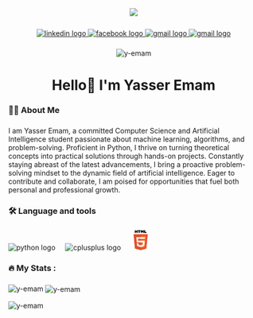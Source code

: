 <div align="center">
  <img height="400" src="https://media.giphy.com/media/HLB0nLA36GCCo6JuB5/giphy.gif"  />
</div>

###

<div align="center">
  <a href="https://www.linkedin.com/in/yasser-emam-5b9b61207/" target="_blank">
    <img src="https://img.shields.io/static/v1?message=LinkedIn&logo=linkedin&label=&color=0077B5&logoColor=white&labelColor=&style=for-the-badge" height="25" alt="linkedin logo"  />
  </a>
  <a href="https://www.facebook.com/profile.php?id=100005674454946" target="_blank">
    <img src="https://img.shields.io/static/v1?message=Facebook&logo=facebook&label=&color=1877F2&logoColor=white&labelColor=&style=for-the-badge" height="25" alt="facebook logo"  />
  </a>
  <a href="mailto:yasseremam2002@gmail.com" target="_blank">
    <img src="https://img.shields.io/static/v1?message=Gmail&logo=gmail&label=&color=D14836&logoColor=white&labelColor=&style=for-the-badge" height="25" alt="gmail logo"  />
  </a>
  <a href="https://www.instagram.com/yasseremam25/" target="_blank">
    <img src="https://img.shields.io/static/v1?message=Instagram&logo=instagram&label=&color=4C68D7&logoColor=white&labelColor=&style=for-the-badge" height="25" alt="gmail logo"  />
  </a>
</div>

###

<p align="center"> <img src="https://komarev.com/ghpvc/?username=y-emam&label=Profile%20views&color=0e75b6&style=flat" alt="y-emam" /> </p>

###

<h1 align="center">Hello👋 I'm Yasser Emam</h1>

###

<h3 align="left">👩‍💻  About Me</h3>

###

<p align="left">I am Yasser Emam, a committed Computer Science and Artificial Intelligence student passionate about machine learning, algorithms, and problem-solving. Proficient in Python, I thrive on turning theoretical concepts into practical solutions through hands-on projects. Constantly staying abreast of the latest advancements, I bring a proactive problem-solving mindset to the dynamic field of artificial intelligence. Eager to contribute and collaborate, I am poised for opportunities that fuel both personal and professional growth.</p>

###

<h3 align="left">🛠 Language and tools</h3>

###

<div align="left">
  <img src="https://cdn.jsdelivr.net/gh/devicons/devicon/icons/python/python-original.svg" height="40" alt="python logo"  />
  <img width="12" />
  <img src="https://cdn.jsdelivr.net/gh/devicons/devicon/icons/cplusplus/cplusplus-original.svg" height="40" alt="cplusplus logo"  />
  <img width="12" />
  <code><img height="40" title="HTML" src="https://raw.githubusercontent.com/github/explore/80688e429a7d4ef2fca1e82350fe8e3517d3494d/topics/html/html.png"></code>
</div>

###

<h3 align="left">🔥   My Stats :</h3>

###

<p><img align="left" src="https://github-readme-stats.vercel.app/api/top-langs?username=y-emam&show_icons=true&locale=en&layout=compact&theme=tokyonight" alt="y-emam" /></p>

<p>&nbsp;<img align="center" src="https://github-readme-stats.vercel.app/api?username=y-emam&show_icons=true&locale=en&theme=tokyonight" alt="y-emam" /></p>

<p><img align="center" src="https://github-readme-streak-stats.herokuapp.com/?user=y-emam&theme=tokyonight" alt="y-emam" /></p>

